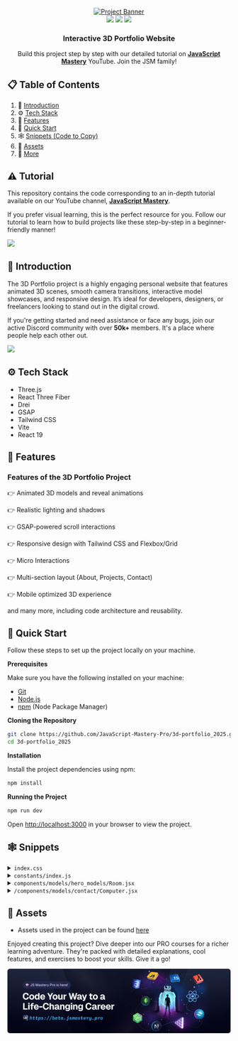 <div align="center">
  <br />
    <a href="" target="_blank">
      <img src="public/images/readme.png" alt="Project Banner">
    </a>
  <br />

  <div>
    <img src="https://img.shields.io/badge/-Three.js-black?style=for-the-badge&logo=three.js&logoColor=white" />
    <img src="https://img.shields.io/badge/-GSAP-88CE02?style=for-the-badge&logo=greensock&logoColor=white" />
    <img src="https://img.shields.io/badge/-Tailwind_CSS-38B2AC?style=for-the-badge&logo=tailwind-css&logoColor=white" />
  </div>

  <h3 align="center">Interactive 3D Portfolio Website</h3>

   <div align="center">
     Build this project step by step with our detailed tutorial on <a href="https://www.youtube.com/@javascriptmastery/videos" target="_blank"><b>JavaScript Mastery</b></a> YouTube. Join the JSM family!
    </div>
</div>

## 📋 <a name="table">Table of Contents</a>

1. 🤖 [Introduction](#introduction)
2. ⚙️ [Tech Stack](#tech-stack)
3. 🔋 [Features](#features)
4. 🤸 [Quick Start](#quick-start)
5. 🕸️ [Snippets (Code to Copy)](#snippets)
6. 🔗 [Assets](#links)
7. 🚀 [More](#more)

## ⚠️ Tutorial

This repository contains the code corresponding to an in-depth tutorial available on our YouTube channel, <a href="https://www.youtube.com/@javascriptmastery/videos" target="_blank"><b>JavaScript Mastery</b></a>.

If you prefer visual learning, this is the perfect resource for you. Follow our tutorial to learn how to build projects like these step-by-step in a beginner-friendly manner!

<a href="" target="_blank"><img src="https://github.com/sujatagunale/EasyRead/assets/151519281/1736fca5-a031-4854-8c09-bc110e3bc16d" /></a>

## <a name="introduction">🤖 Introduction</a>

The 3D Portfolio project is a highly engaging personal website that features animated 3D scenes, smooth camera transitions, interactive model showcases, and responsive design. It’s ideal for developers, designers, or freelancers looking to stand out in the digital crowd.

If you're getting started and need assistance or face any bugs, join our active Discord community with over **50k+** members. It's a place where people help each other out.

<a href="https://discord.com/invite/n6EdbFJ" target="_blank"><img src="https://github.com/sujatagunale/EasyRead/assets/151519281/618f4872-1e10-42da-8213-1d69e486d02e" /></a>

## <a name="tech-stack">⚙️ Tech Stack</a>

- Three.js
- React Three Fiber
- Drei
- GSAP
- Tailwind CSS
- Vite
- React 19

## <a name="features">🔋 Features</a>

### Features of the 3D Portfolio Project

👉 Animated 3D models and reveal animations

👉 Realistic lighting and shadows

👉 GSAP-powered scroll interactions

👉 Responsive design with Tailwind CSS and Flexbox/Grid

👉 Micro Interactions

👉 Multi-section layout (About, Projects, Contact)

👉 Mobile optimized 3D experience

and many more, including code architecture and reusability.

## <a name="quick-start">🤸 Quick Start</a>

Follow these steps to set up the project locally on your machine.

**Prerequisites**

Make sure you have the following installed on your machine:

- [Git](https://git-scm.com/)
- [Node.js](https://nodejs.org/en)
- [npm](https://www.npmjs.com/) (Node Package Manager)

**Cloning the Repository**

```bash
git clone https://github.com/JavaScript-Mastery-Pro/3d-portfolio_2025.git
cd 3d-portfolio_2025
```

**Installation**

Install the project dependencies using npm:

```bash
npm install
```

**Running the Project**

```bash
npm run dev
```

Open [http://localhost:3000](http://localhost:3000) in your browser to view the project.

## <a name="snippets">🕸️ Snippets</a>

<details>
<summary><code>index.css</code></summary>

```css
@import url("https://fonts.googleapis.com/css2?family=Mona+Sans:ital,wght@0,200..900;1,200..900&display=swap");
@import "tailwindcss";

:root {
  --gradient: radial-gradient(circle, #e5e5e5 0%, #fff 100%);
}

html,
body {
  width: 100dvw;
  overflow-x: hidden;
  background-color: black;
  color: white;
  scroll-behavior: smooth;
  font-family: "Mona Sans", sans-serif;
}

section {
  width: 100dvw;
}

@theme {
  --font-sans: "Mona Sans", sans-serif;
  --color-white-50: #d9ecff;
  --color-black-50: #1c1c21;
  --color-black-100: #0e0e10;
  --color-black-200: #282732;
  --color-blue-50: #839cb5;
  --color-blue-100: #2d2d38;
}

@layer utilities {
  .flex-center {
    @apply flex justify-center items-center;
  }
  .flex-col-center {
    @apply flex flex-col justify-center items-center;
  }
}

@layer components {
  .padding-x {
    @apply px-5 md:px-10;
  }

  .padding-x-lg {
    @apply px-5 md:px-20;
  }

  .section-padding {
    @apply px-5 md:px-10 md:mt-40 mt-20;
  }

  .mt-responsive {
    @apply xl:mt-20 md:mt-0 mt-40;
  }

  /* General Grids */
  .grid-base {
    @apply grid grid-cols-1;
  }

  .grid-2-cols {
    @apply grid grid-cols-1 md:grid-cols-2 gap-6;
  }

  .grid-3-cols {
    @apply grid grid-cols-1 md:grid-cols-2 xl:grid-cols-3 gap-6;
  }

  .grid-3-cols-md-tight {
    @apply grid grid-cols-1 md:grid-cols-3 gap-5 md:gap-0;
  }

  .grid-4-cols {
    @apply grid grid-cols-1 md:grid-cols-2 xl:grid-cols-4 gap-7;
  }

  .grid-12-cols {
    @apply grid grid-cols-1 xl:grid-cols-12 gap-10;
  }

  .hero-layout {
    @apply relative z-10 xl:mt-20 mt-32 md:h-dvh h-[80vh] flex xl:items-center items-start justify-center;
  }

  .hero-text {
    @apply flex flex-col justify-center md:text-[60px] text-[30px] font-semibold relative z-10 pointer-events-none;
    img {
      @apply size-8 md:size-10 object-contain;
    }
    .slide {
      @apply absolute pt-0 px-2 md:px-5 py-[30px] h-[48px] md:h-[78px] md:translate-y-1 translate-y-0 overflow-hidden;
    }
  }

  .hero-badge {
    @apply bg-black-200 py-2 px-4 rounded-full w-fit text-sm md:text-base text-nowrap;
  }

  .hero-3d-layout {
    @apply xl:w-[70%] w-full h-full min-h-[50vh] absolute xl:-top-20 top-24 xl:-right-20 right-0;
  }

  .navbar {
    @apply fixed w-full left-1/2 py-5 px-5 md:px-20 -translate-x-1/2 z-[100] transition-all duration-300 ease-in-out;

    &.scrolled {
      @apply top-0 bg-black;
    }

    &.not-scrolled {
      @apply md:top-10 top-0 bg-transparent;
    }

    .inner {
      @apply mx-auto flex items-center justify-between;
    }

    .logo {
      @apply text-white-50 text-xl md:text-2xl font-semibold transition-transform duration-300 hover:scale-105;
    }

    nav.desktop {
      @apply hidden lg:flex items-center;

      ul {
        @apply flex space-x-8;

        li {
          @apply text-white-50 relative;

          span {
            @apply transition-colors duration-300 hover:text-white;
          }

          .underline {
            @apply absolute -bottom-1 left-0 w-0 h-0.5 bg-white transition-all duration-300 group-hover:w-full;
          }
        }
      }
    }

    .contact-btn {
      @apply flex;

      .inner {
        @apply px-5 py-2 rounded-lg bg-white text-black group-hover:bg-black-50 transition-colors duration-300;

        span {
          @apply group-hover:text-white transition-colors duration-300;
        }
      }
    }
  }

  .app-showcase {
    @apply w-full mt-20 px-5 md:px-20 py-10 md:py-20 flex items-center justify-center;

    .showcaselayout {
      @apply flex xl:flex-row flex-col gap-10 justify-between;
    }

    .first-project-wrapper {
      @apply h-full flex flex-col justify-between xl:w-[60%];

      .image-wrapper {
        @apply xl:h-[70vh] md:h-[50vh] h-96 relative;

        img {
          @apply w-full h-full object-cover rounded-xl absolute inset-0;
        }
      }

      .text-content {
        @apply space-y-5 mt-5;

        .badges {
          @apply flex gap-2 mb-4;
        }

        h2 {
          @apply text-2xl md:text-3xl lg:text-4xl font-bold;
        }
      }
    }

    .project-list-wrapper {
      @apply flex md:flex-row flex-col xl:flex-col gap-10 xl:w-[40%];

      .image-wrapper {
        @apply xl:h-[37vh] md:h-52 lg:h-72 h-64 relative rounded-xl xl:px-5 2xl:px-12 py-0;
      }

      img {
        @apply w-full h-full object-contain rounded-xl;
      }

      h2 {
        @apply text-lg md:text-xl lg:text-2xl font-semibold mt-5;
      }
    }
  }

  .cta-wrapper {
    @apply relative z-20 cursor-pointer;
  }

  .cta-button {
    @apply px-4 py-4 rounded-lg bg-black-200 flex justify-center items-center relative cursor-pointer overflow-hidden;

    .bg-circle {
      @apply absolute -right-10 origin-center top-1/2 -translate-y-1/2 
        w-[120%] h-[120%] group-hover:size-10 group-hover:right-10
        rounded-full bg-white-50 transition-all duration-500;
    }

    .text {
      @apply uppercase md:text-lg text-black transition-all duration-500
        group-hover:text-white-50 group-hover:-translate-x-5 xl:translate-x-0 -translate-x-5;
    }

    .arrow-wrapper {
      @apply group-hover:bg-white-50 size-10 rounded-full absolute right-10 top-1/2 
        -translate-y-1/2 flex justify-center items-center overflow-hidden;

      img {
        @apply size-5 xl:-translate-y-32 translate-y-0 animate-bounce group-hover:translate-y-0 transition-all duration-500;
      }
    }
  }

  .card-border {
    @apply border border-black-50 bg-black-100;
  }

  .marquee-item {
    @apply md:w-40 w-32;
  }

  .timeline-wrapper {
    @apply absolute top-0 xl:left-[35.5vw] md:left-10 left-5 h-full flex justify-center;
  }

  .timeline {
    @apply absolute h-[110%] -top-10 w-14 md:w-28 z-20 bg-black;
  }

  .timeline-logo {
    @apply md:size-20 size-10 flex-none rounded-full flex justify-center items-center md:-translate-y-7 border border-black-50 bg-black-100;
  }

  .exp-card-wrapper {
    @apply flex flex-col-reverse xl:flex-row xl:gap-20 gap-10 justify-between;
  }

  .gradient-edge {
    @apply w-36 h-full absolute bottom-0 z-20;
  }

  .tech-card-animated-bg {
    @apply absolute left-0 bottom-[-100%] w-full h-full bg-[#2D3240] group-hover:bottom-0 transition-all duration-700;
  }

  .tech-card-content {
    @apply flex flex-col md:justify-center items-center xl:gap-5 xl:h-[50vh] overflow-hidden relative z-10 group-hover:cursor-grab;

    & p {
      @apply text-lg 2xl:text-2xl pb-5 xl:pb-0 font-semibold text-white-50 text-center;
    }
  }

  .tech-grid {
    @apply grid xl:grid-cols-5 md:grid-cols-3 grid-cols-1 xl:gap-16 md:gap-10 gap-5 mt-16;
  }

  .tech-icon-wrapper {
    @apply flex justify-center items-center w-52 h-60 relative;
  }

  form {
    label {
      @apply block text-white-50 mb-2;
    }

    input,
    textarea {
      @apply w-full px-4 py-4 md:text-base text-sm placeholder:text-blue-50 bg-blue-100 rounded-md;
    }

    a {
      @apply w-full py-4 bg-white text-black font-semibold rounded-md flex justify-center items-center gap-2;

      img {
        @apply inline-block;
      }
    }
  }

  .footer {
    @apply my-10 md:mt-20 mt-10 text-white-50 px-5 md:px-20 xl:px-20 flex items-center justify-center;

    .footer-container {
      @apply grid grid-cols-1 md:grid-cols-3 gap-5 md:gap-0 w-full;
    }

    p {
      @apply text-center md:text-start cursor-pointer;
    }

    .socials {
      @apply flex items-center justify-center gap-5;

      .icon {
        @apply border border-black-50 bg-black-100 flex justify-center items-center rounded-xl size-10 md:size-12 cursor-pointer transition-all duration-500 hover:bg-black-50;
      }

      img {
        @apply inline-block;
      }
    }
  }
}

/* Hero text slider starts */
.slide {
  display: inline-block;
  flex-direction: column;
  transition: all cubic-bezier(0.71, 0.03, 0.34, 1);
}

.wrapper {
  display: flex;
  flex-direction: column;
  animation: wordSlider 21s infinite cubic-bezier(0.9, 0.01, 0.3, 0.99);
}

@keyframes wordSlider {
  0% {
    transform: translateY(0.5%);
  }
  12.5% {
    transform: translateY(-12.5%);
  }
  25% {
    transform: translateY(-25%);
  }
  37.5% {
    transform: translateY(-37.5%);
  }
  50% {
    transform: translateY(-50%);
  }
  62.5% {
    transform: translateY(-62.5%);
  }
  75% {
    transform: translateY(-75%);
  }
  87.5% {
    transform: translateY(-87.5%);
  }
}

/* Hero Text slider ends */

.gradient-line {
  width: 2px;
  background: linear-gradient(
    0deg,
    rgba(69, 222, 196, 0) 0%,
    #62e0ff 25%,
    #52aeff 37.51%,
    #fd5c79 62.83%,
    #6d45ce 92.91%
  );
}

.gradient-edge:nth-of-type(1) {
  left: 0;
  background: rgb(0, 0, 0);
  background: linear-gradient(
    90deg,
    rgba(0, 0, 0, 1) 0%,
    rgba(255, 255, 255, 0) 100%
  );
}
.gradient-edge:nth-of-type(2) {
  right: 0;
  background: linear-gradient(
    -90deg,
    rgba(0, 0, 0, 1) 0%,
    rgba(255, 255, 255, 0) 100%
  );
}

/* marquee */
.marquee {
  width: 100dvw;
  overflow: hidden;
  position: relative;
}
.marquee-box {
  display: flex;
  align-items: center;
  width: 200%;
  height: 100%;
  position: absolute;
  overflow: hidden;
  animation: marquee 60s linear infinite;
}
.marquee-item {
  float: left;
}
@keyframes marquee {
  0% {
    left: 0;
  }
  100% {
    left: -100%;
  }
}
/* marquee end */

.card {
  --start: 0;
  position: relative;
  overflow: hidden;
  transition: border-color 1s ease-in-out;
}

.card::before {
  position: absolute;
  content: "";
  width: 100%;
  height: 100%;
  left: 50%;
  top: 50%;
  transform: translate(-50%, -50%);
  border-radius: 12px;
  border: 2px solid transparent;
  background: var(--gradient);
  background-attachment: fixed;
  mask: linear-gradient(#0000, #0000),
    conic-gradient(
      from calc((var(--start) - 15) * 1deg),
      #ffffff1f 0deg,
      white,
      #ffffff00 100deg
    );
  mask-composite: intersect;
  mask-clip: padding-box, border-box;
  opacity: 0;
  transition: 0.5s ease;
}

.glow {
  pointer-events: none;
  position: absolute;
  width: 100%;
  height: 100%;
  left: 50%;
  top: 50%;
  transform: translate(-50%, -50%);
  filter: blur(10px);
  filter: saturate(200);
}

.card:hover::before {
  opacity: 1;
}

```

</details>

<details>
<summary><code>constants/index.js</code></summary>

```js
const navLinks = [
  {
    name: "Work",
    link: "#work",
  },
  {
    name: "Experience",
    link: "#experience",
  },
  {
    name: "Skills",
    link: "#skills",
  },
  {
    name: "Testimonials",
    link: "#testimonials",
  },
];

const words = [
  { text: "Ideas", imgPath: "/images/ideas.svg" },
  { text: "Concepts", imgPath: "/images/concepts.svg" },
  { text: "Designs", imgPath: "/images/designs.svg" },
  { text: "Code", imgPath: "/images/code.svg" },
  { text: "Ideas", imgPath: "/images/ideas.svg" },
  { text: "Concepts", imgPath: "/images/concepts.svg" },
  { text: "Designs", imgPath: "/images/designs.svg" },
  { text: "Code", imgPath: "/images/code.svg" },
];

const counterItems = [
  { value: 15, suffix: "+", label: "Years of Experience" },
  { value: 200, suffix: "+", label: "Satisfied Clients" },
  { value: 108, suffix: "+", label: "Completed Projects" },
  { value: 90, suffix: "%", label: "Client Retention Rate" },
];

const logoIconsList = [
  {
    imgPath: "/images/logos/company-logo-1.png",
  },
  {
    imgPath: "/images/logos/company-logo-2.png",
  },
  {
    imgPath: "/images/logos/company-logo-3.png",
  },
  {
    imgPath: "/images/logos/company-logo-4.png",
  },
  {
    imgPath: "/images/logos/company-logo-5.png",
  },
  {
    imgPath: "/images/logos/company-logo-6.png",
  },
  {
    imgPath: "/images/logos/company-logo-7.png",
  },
  {
    imgPath: "/images/logos/company-logo-8.png",
  },
  {
    imgPath: "/images/logos/company-logo-9.png",
  },
  {
    imgPath: "/images/logos/company-logo-10.png",
  },
  {
    imgPath: "/images/logos/company-logo-11.png",
  },
];

const abilities = [
  {
    imgPath: "/images/seo.png",
    title: "Quality Focus",
    desc: "Delivering high-quality results while maintaining attention to every detail.",
  },
  {
    imgPath: "/images/chat.png",
    title: "Reliable Communication",
    desc: "Keeping you updated at every step to ensure transparency and clarity.",
  },
  {
    imgPath: "/images/time.png",
    title: "On-Time Delivery",
    desc: "Making sure projects are completed on schedule, with quality & attention to detail.",
  },
];

const techStackImgs = [
  {
    name: "React Developer",
    imgPath: "/images/logos/react.png",
  },
  {
    name: "Python Developer",
    imgPath: "/images/logos/python.svg",
  },
  {
    name: "Backend Developer",
    imgPath: "/images/logos/node.png",
  },
  {
    name: "Interactive Developer",
    imgPath: "/images/logos/three.png",
  },
  {
    name: "Project Manager",
    imgPath: "/images/logos/git.svg",
  },
];

const techStackIcons = [
  {
    name: "React Developer",
    modelPath: "/models/react_logo-transformed.glb",
    scale: 1,
    rotation: [0, 0, 0],
  },
  {
    name: "Python Developer",
    modelPath: "/models/python-transformed.glb",
    scale: 0.8,
    rotation: [0, 0, 0],
  },
  {
    name: "Backend Developer",
    modelPath: "/models/node-transformed.glb",
    scale: 5,
    rotation: [0, -Math.PI / 2, 0],
  },
  {
    name: "Interactive Developer",
    modelPath: "/models/three.js-transformed.glb",
    scale: 0.05,
    rotation: [0, 0, 0],
  },
  {
    name: "Project Manager",
    modelPath: "/models/git-svg-transformed.glb",
    scale: 0.05,
    rotation: [0, -Math.PI / 4, 0],
  },
];

const expCards = [
  {
    review:
      "Adrian brought creativity and technical expertise to the team, significantly improving our frontend performance. His work has been invaluable in delivering faster experiences.",
    imgPath: "/images/exp1.png",
    logoPath: "/images/logo1.png",
    title: "Frontend Developer",
    date: "January 2023 - Present",
    responsibilities: [
      "Developed and maintained user-facing features for the Hostinger website.",
      "Collaborated closely with UI/UX designers to ensure seamless user experiences.",
      "Optimized web applications for maximum speed and scalability.",
    ],
  },
  {
    review:
      "Adrian’s contributions to Docker's web applications have been outstanding. He approaches challenges with a problem-solving mindset.",
    imgPath: "/images/exp2.png",
    logoPath: "/images/logo2.png",
    title: "Full Stack Developer",
    date: "June 2020 - December 2023",
    responsibilities: [
      "Led the development of Docker's web applications, focusing on scalability.",
      "Worked with backend engineers to integrate APIs seamlessly with the frontend.",
      "Contributed to open-source projects that were used with the Docker ecosystem.",
    ],
  },
  {
    review:
      "Adrian’s work on Appwrite’s mobile app brought a high level of quality and efficiency. He delivered solutions that enhanced our mobile experience & meet our product goals.",
    imgPath: "/images/exp3.png",
    logoPath: "/images/logo3.png",
    title: "React Native Developer",
    date: "March 2019 - May 2020",
    responsibilities: [
      "Built cross-platform mobile apps using React Native, integrating with Appwrite's backend services.",
      "Improved app performance and user experience through code optimization and testing.",
      "Coordinated with the product team to implement features based on feedback.",
    ],
  },
];

const expLogos = [
  {
    name: "logo1",
    imgPath: "/images/logo1.png",
  },
  {
    name: "logo2",
    imgPath: "/images/logo2.png",
  },
  {
    name: "logo3",
    imgPath: "/images/logo3.png",
  },
];

const testimonials = [
  {
    name: "Esther Howard",
    mentions: "@estherhoward",
    review:
      "I can’t say enough good things about Adrian. He was able to take our complex project requirements and turn them into a seamless, functional website. His problem-solving abilities are outstanding.",
    imgPath: "/images/client1.png",
  },
  {
    name: "Wade Warren",
    mentions: "@wadewarren",
    review:
      "Working with Adrian was a fantastic experience. He transformed our outdated website into a modern, user-friendly platform. His attention to detail and commitment to quality are unmatched. Highly recommend him for any web dev projects.",
    imgPath: "/images/client3.png",
  },
  {
    name: "Guy Hawkins",
    mentions: "@guyhawkins",
    review:
      "Collaborating with Adrian was an absolute pleasure. His professionalism, promptness, and dedication to delivering exceptional results were evident throughout our project. Adrian's enthusiasm for every facet of development truly stands out. If you're seeking to elevate your website and elevate your brand, Adrian is the ideal partner.",
    imgPath: "/images/client2.png",
  },
  {
    name: "Marvin McKinney",
    mentions: "@marvinmckinney",
    review:
      "Adrian was a pleasure to work with. He turned our outdated website into a fresh, intuitive platform that’s both modern and easy to navigate. Fantastic work overall.",
    imgPath: "/images/client5.png",
  },
  {
    name: "Floyd Miles",
    mentions: "@floydmiles",
    review:
      "Adrian’s expertise in web development is truly impressive. He delivered a robust and scalable solution for our e-commerce site, and our online sales have significantly increased since the launch. He’s a true professional!",
    imgPath: "/images/client4.png",
  },
  {
    name: "Albert Flores",
    mentions: "@albertflores",
    review:
      "Adrian was a pleasure to work with. He understood our requirements perfectly and delivered a website that exceeded our expectations. His skills in both frontend and backend dev are top-notch.",
    imgPath: "/images/client6.png",
  },
];

const socialImgs = [
  {
    name: "insta",
    imgPath: "/images/insta.png",
  },
  {
    name: "fb",
    imgPath: "/images/fb.png",
  },
  {
    name: "x",
    imgPath: "/images/x.png",
  },
  {
    name: "linkedin",
    imgPath: "/images/linkedin.png",
  },
];

export {
  words,
  abilities,
  logoIconsList,
  counterItems,
  expCards,
  expLogos,
  testimonials,
  socialImgs,
  techStackIcons,
  techStackImgs,
  navLinks,
};
```

</details>

<details>
<summary><code>components/models/hero_models/Room.jsx</code></summary>

```jsx
/*
Auto-generated by: https://github.com/pmndrs/gltfjsx
Command: npx gltfjsx@6.5.3 optimized-room.glb 
*/

import React, { useRef } from "react";
import { useGLTF, useTexture } from "@react-three/drei";
import { EffectComposer, SelectiveBloom } from "@react-three/postprocessing";
import { BlendFunction } from "postprocessing";
import * as THREE from "three";

export function Room(props) {
  const { nodes, materials } = useGLTF("/models/optimized-room.glb");
  const screensRef = useRef();
  const matcapTexture = useTexture("/images/textures/mat1.png");

  const curtainMaterial = new THREE.MeshPhongMaterial({
    color: "#d90429",
  });

  const bodyMaterial = new THREE.MeshPhongMaterial({
    map: matcapTexture,
  });

  const tableMaterial = new THREE.MeshPhongMaterial({
    color: "#582f0e",
  });

  const radiatorMaterial = new THREE.MeshPhongMaterial({
    color: "#fff",
  });

  const compMaterial = new THREE.MeshStandardMaterial({
    color: "#fff",
  });

  const pillowMaterial = new THREE.MeshPhongMaterial({
    color: "#8338ec",
  });

  const chairMaterial = new THREE.MeshPhongMaterial({
    color: "#000",
  });

  return (
    <group {...props} dispose={null}>
      <EffectComposer>
        <SelectiveBloom
          selection={screensRef}
          intensity={1.5} // Strength of the bloom
          luminanceThreshold={0.2} // Minimum luminance needed
          luminanceSmoothing={0.9} // Smooth transition
          blendFunction={BlendFunction.ADD} // How it blends
        />
      </EffectComposer>
      <mesh
        geometry={nodes._________6_blinn1_0.geometry}
        material={curtainMaterial}
      />
      <mesh geometry={nodes.body1_blinn1_0.geometry} material={bodyMaterial} />
      <mesh geometry={nodes.cabin_blinn1_0.geometry} material={tableMaterial} />
      <mesh
        geometry={nodes.chair_body_blinn1_0.geometry}
        material={chairMaterial}
      />
      <mesh geometry={nodes.comp_blinn1_0.geometry} material={compMaterial} />
      <mesh
        ref={screensRef}
        geometry={nodes.emis_lambert1_0.geometry}
        material={materials.lambert1}
      />
      <mesh
        geometry={nodes.handls_blinn1_0.geometry}
        material={materials.blinn1}
      />
      <mesh
        geometry={nodes.keyboard_blinn1_0.geometry}
        material={materials.blinn1}
      />
      <mesh
        geometry={nodes.kovrik_blinn1_0.geometry}
        material={materials.blinn1}
      />
      <mesh
        geometry={nodes.lamp_bl_blinn1_0.geometry}
        material={materials.blinn1}
      />
      <mesh
        geometry={nodes.lamp_white_blinn1_0.geometry}
        material={materials.blinn1}
      />
      <mesh
        geometry={nodes.miuse_blinn1_0.geometry}
        material={materials.blinn1}
      />
      <mesh
        geometry={nodes.monitor2_blinn1_0.geometry}
        material={materials.blinn1}
      />
      <mesh
        geometry={nodes.monitor3_blinn1_0.geometry}
        material={materials.blinn1}
      />
      <mesh
        geometry={nodes.pCylinder5_blinn1_0.geometry}
        material={materials.blinn1}
      />
      <mesh
        geometry={nodes.pillows_blinn1_0.geometry}
        material={pillowMaterial}
      />
      <mesh
        geometry={nodes.polySurface53_blinn1_0.geometry}
        material={materials.blinn1}
      />
      <mesh
        geometry={nodes.radiator_blinn1_0.geometry}
        material={radiatorMaterial}
      />
      <mesh
        geometry={nodes.radiator_blinn1_0001.geometry}
        material={materials.blinn1}
      />
      <mesh
        geometry={nodes.railing_blinn1_0.geometry}
        material={materials.blinn1}
      />
      <mesh
        geometry={nodes.red_bttns_blinn1_0.geometry}
        material={materials.blinn1}
      />
      <mesh
        geometry={nodes.red_vac_blinn1_0.geometry}
        material={materials.blinn1}
      />
      <mesh
        geometry={nodes.stylus_blinn1_0.geometry}
        material={materials.blinn1}
      />
      <mesh geometry={nodes.table_blinn1_0.geometry} material={tableMaterial} />
      <mesh
        geometry={nodes.tablet_blinn1_0.geometry}
        material={materials.blinn1}
      />
      <mesh
        geometry={nodes.triangle_blinn1_0.geometry}
        material={materials.blinn1}
      />
      <mesh
        geometry={nodes.vac_black_blinn1_0.geometry}
        material={materials.blinn1}
      />
      <mesh
        geometry={nodes.vacuum1_blinn1_0.geometry}
        material={materials.blinn1}
      />
      <mesh
        geometry={nodes.vacuumgrey_blinn1_0.geometry}
        material={materials.blinn1}
      />
      <mesh
        geometry={nodes.vires_blinn1_0.geometry}
        material={materials.blinn1}
      />
      <mesh
        geometry={nodes.window_blinn1_0.geometry}
        material={materials.blinn1}
      />
      <mesh
        geometry={nodes.window4_phong1_0.geometry}
        material={materials.phong1}
      />
    </group>
  );
}

useGLTF.preload("/models/optimized-room.glb");
```

</details>

<details>
<summary><code>/components/models/contact/Computer.jsx</code></summary>

```jsx
import { useGLTF } from "@react-three/drei";

export function Computer(props) {
  const { nodes, materials } = useGLTF(
    "/models/computer-optimized-transformed.glb"
  );

  return (
    <group {...props} dispose={null}>
      <group position={[-4.005, 67.549, 58.539]}>
        <mesh
          castShadow
          receiveShadow
          geometry={nodes.Cube000_ComputerDesk_0001_1.geometry}
          material={materials["ComputerDesk.001"]}
        />
        <mesh
          castShadow
          receiveShadow
          geometry={nodes.Cube000_ComputerDesk_0001_2.geometry}
          material={materials["FloppyDisk.001"]}
        />
      </group>
    </group>
  );
}

useGLTF.preload("/models/computer-optimized-transformed.glb");

export default Computer;
```

</details>

## <a name="links">🔗 Assets</a>

- Assets used in the project can be found [here](https://drive.google.com/drive/folders/1Z-ovENYzzTQ-MEnNWyLpdPH2Bkv0M1ti)

Enjoyed creating this project? Dive deeper into our PRO courses for a richer learning adventure. They're packed with
detailed explanations, cool features, and exercises to boost your skills. Give it a go!

<a href="https://beta.jsmastery.pro/" target="_blank">
  <img src="public/images/readme-bottom.png" alt="Project Banner">
</a>
